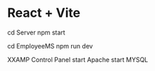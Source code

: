 # React + Vite

cd Server
npm start

cd EmployeeMS
npm run dev

XXAMP Control Panel
start Apache
start MYSQL
